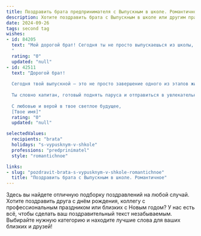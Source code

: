 ```yaml
---
title: Поздравить брата предпринимателя с Выпускным в школе. Романтичное
description: Хотите поздравить брата с Выпускным в школе или другим праздником? Наш ИИ создаст незабываемое поздравление, а вы обязательно выделитесь среди других.  
date: 2024-09-26
tags: second tag
wishes:
- id: 84205
  text: "Мой дорогой брат! Сегодня ты не просто выпускаешься из школы, ты отправляешься в невероятное путешествие, полное открытий и свершений!  Твой путь предпринимателя – это романтическая история, где ты сам себе режиссер и сценарист. Пусть каждый твой проект будет пронизан вдохновением, а удача станет твоей верной спутницей.  Пусть звёзды указывают тебе путь к успеху, а сердце всегда помнит тепло нашего родства.  С огромной любовью и гордостью за тебя! С выпускным!
  "
  rating: "0"
  updated: "null"
- id: 42511
  text: "Дорогой брат!
  
  Сегодня твой выпускной — это не просто завершение одного из этапов жизни, а открытая дверь в мир безграничных возможностей! Я горжусь твоими достижениями и тем, каким талантливым и целеустремленным предпринимателем ты становишься.
  
  Ты словно капитан, готовый поднять паруса и отправиться в увлекательное плавание по океану бизнес-идей. Пусть каждый новый день приносит тебе вдохновение, смелость и удачу. Не бойся мечтать, ведь впереди тебя ждут невероятные горизонты и свершения, о которых другие даже не осмеливаются мечтать.
  
  С любовью и верой в твое светлое будущее,
  [Твое имя]"
  rating: "0"
  updated: "null"

selectedValues:
  recipients: "brata"
  holidays: "s-vypusknym-v-shkole"
  professions: "predprinimatel"
  style: "romantichnoe"

links:
- slug: "pozdravit-brata-s-vypusknym-v-shkole-romantichnoe"
  title: "Поздравить брата с Выпускным в школе. Романтичное"
---
```


Здесь вы найдете отличную подборку поздравлений на любой случай.
Хотите поздравить друга с днём рождения, коллегу с профессиональным праздником или близких с Новым годом? У нас есть всё, чтобы сделать ваш поздравительный текст незабываемым. Выбирайте нужную категорию и находите лучшие слова для ваших близких и друзей!
